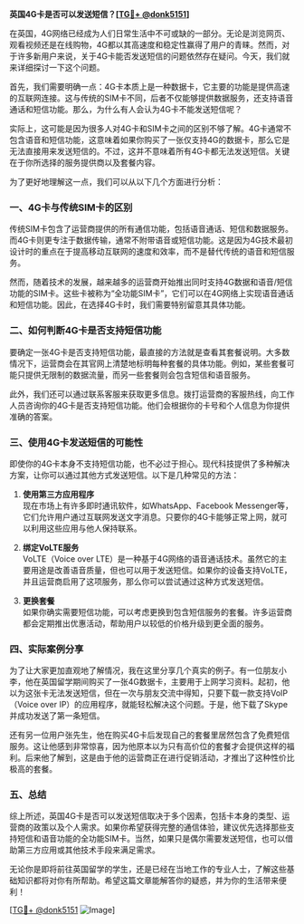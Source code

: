 **英国4G卡是否可以发送短信？[[TG💪+ @donk5151](https://t.me/s/donk5151)]**

在英国，4G网络已经成为人们日常生活中不可或缺的一部分。无论是浏览网页、观看视频还是在线购物，4G都以其高速度和稳定性赢得了用户的青睐。然而，对于许多新用户来说，关于4G卡能否发送短信的问题依然存在疑问。今天，我们就来详细探讨一下这个问题。

首先，我们需要明确一点：4G卡本质上是一种数据卡，它主要的功能是提供高速的互联网连接。这与传统的SIM卡不同，后者不仅能够提供数据服务，还支持语音通话和短信功能。那么，为什么有人会认为4G卡不能发送短信呢？

实际上，这可能是因为很多人对4G卡和SIM卡之间的区别不够了解。4G卡通常不包含语音和短信功能，这意味着如果你购买了一张仅支持4G的数据卡，那么它是无法直接用来发送短信的。不过，这并不意味着所有4G卡都无法发送短信。关键在于你所选择的服务提供商以及套餐内容。

为了更好地理解这一点，我们可以从以下几个方面进行分析：

### 一、4G卡与传统SIM卡的区别

传统SIM卡包含了运营商提供的所有通信功能，包括语音通话、短信和数据服务。而4G卡则更专注于数据传输，通常不附带语音或短信功能。这是因为4G技术最初设计时的重点在于提高移动互联网的速度和效率，而不是替代传统的语音和短信服务。

然而，随着技术的发展，越来越多的运营商开始推出同时支持4G数据和语音/短信功能的SIM卡。这些卡被称为“全功能SIM卡”，它们可以在4G网络上实现语音通话和短信功能。因此，在选择4G卡时，我们需要特别留意其具体功能。

### 二、如何判断4G卡是否支持短信功能

要确定一张4G卡是否支持短信功能，最直接的方法就是查看其套餐说明。大多数情况下，运营商会在其官网上清楚地标明每种套餐的具体功能。例如，某些套餐可能只提供无限制的数据流量，而另一些套餐则会包含短信和语音服务。

此外，我们还可以通过联系客服来获取更多信息。拨打运营商的客服热线，向工作人员咨询你的4G卡是否支持短信功能。他们会根据你的卡号和个人信息为你提供准确的答案。

### 三、使用4G卡发送短信的可能性

即使你的4G卡本身不支持短信功能，也不必过于担心。现代科技提供了多种解决方案，让你可以通过其他方式发送短信。以下是几种常见的方法：

1. **使用第三方应用程序**  
   现在市场上有许多即时通讯软件，如WhatsApp、Facebook Messenger等，它们允许用户通过互联网发送文字消息。只要你的4G卡能够正常上网，就可以利用这些应用与他人保持联系。

2. **绑定VoLTE服务**  
   VoLTE（Voice over LTE）是一种基于4G网络的语音通话技术。虽然它的主要用途是改善语音质量，但也可以用于发送短信。如果你的设备支持VoLTE，并且运营商启用了这项服务，那么你可以尝试通过这种方式发送短信。

3. **更换套餐**  
   如果你确实需要短信功能，可以考虑更换到包含短信服务的套餐。许多运营商都会定期推出优惠活动，帮助用户以较低的价格升级到更全面的服务。

### 四、实际案例分享

为了让大家更加直观地了解情况，我在这里分享几个真实的例子。有一位朋友小李，他在英国留学期间购买了一张4G数据卡，主要用于上网学习资料。起初，他以为这张卡无法发送短信，但在一次与朋友交流中得知，只要下载一款支持VoIP（Voice over IP）的应用程序，就能轻松解决这个问题。于是，他下载了Skype并成功发送了第一条短信。

还有另一位用户张先生，他在购买4G卡后发现自己的套餐里居然包含了免费短信服务。这让他感到非常惊喜，因为他原本以为只有高价位的套餐才会提供这样的福利。后来他了解到，这是由于他的运营商正在进行促销活动，才推出了这种性价比极高的套餐。

### 五、总结

综上所述，英国4G卡是否可以发送短信取决于多个因素，包括卡本身的类型、运营商的政策以及个人需求。如果你希望获得完整的通信体验，建议优先选择那些支持短信和语音功能的全功能SIM卡。当然，如果只是偶尔需要发送短信，也可以借助第三方应用或其他技术手段来满足需求。

无论你是即将前往英国留学的学生，还是已经在当地工作的专业人士，了解这些基础知识都将对你有所帮助。希望这篇文章能解答你的疑惑，并为你的生活带来便利！

[[TG💪+ @donk5151](https://t.me/s/donk5151) ![Image](https://i.postimg.cc/rwNCRYN7/Snipaste-2025-04-30-17-27-05.png)]